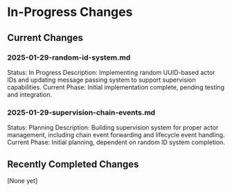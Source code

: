# In-Progress Changes

## Current Changes

### 2025-01-29-random-id-system.md
Status: In Progress
Description: Implementing random UUID-based actor IDs and updating message passing system to support supervision capabilities.
Current Phase: Initial implementation complete, pending testing and integration.

### 2025-01-29-supervision-chain-events.md
Status: Planning
Description: Building supervision system for proper actor management, including chain event forwarding and lifecycle event handling.
Current Phase: Initial planning, dependent on random ID system completion.

## Recently Completed Changes

[None yet]